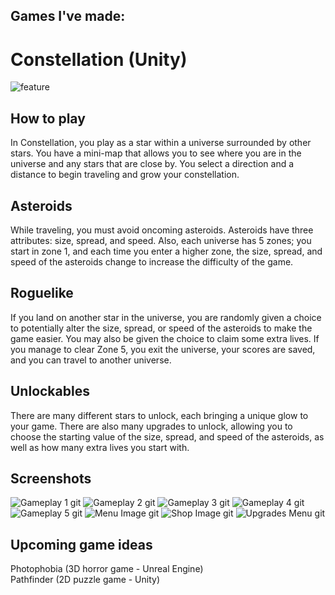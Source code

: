 ## Games I've made:

# Constellation (Unity)
![feature](https://github.com/JasonLandis/JasonLandis/assets/100310833/24b62e2f-0325-4f9d-8df4-e654c40c758a)

## How to play
In Constellation, you play as a star within a universe surrounded by other stars. You have a mini-map that allows you to see where you are in the universe and any stars that are close by. You select a direction and a distance to begin traveling and grow your constellation.

## Asteroids
While traveling, you must avoid oncoming asteroids. Asteroids have three attributes: size, spread, and speed. Also, each universe has 5 zones; you start in zone 1, and each time you enter a higher zone, the size, spread, and speed of the asteroids change to increase the difficulty of the game.

## Roguelike
If you land on another star in the universe, you are randomly given a choice to potentially alter the size, spread, or speed of the asteroids to make the game easier. You may also be given the choice to claim some extra lives. If you manage to clear Zone 5, you exit the universe, your scores are saved, and you can travel to another universe.

## Unlockables
There are many different stars to unlock, each bringing a unique glow to your game. There are also many upgrades to unlock, allowing you to choose the starting value of the size, spread, and speed of the asteroids, as well as how many extra lives you start with.

## Screenshots
![Gameplay 1 git](https://github.com/JasonLandis/JasonLandis/assets/100310833/217ba1dc-8ceb-4797-b83b-92131e3f5bb5)
![Gameplay 2 git](https://github.com/JasonLandis/JasonLandis/assets/100310833/b82d28c6-15a8-4cf0-8e5d-e3e08b04cbf3)
![Gameplay 3 git](https://github.com/JasonLandis/JasonLandis/assets/100310833/01cdf94c-fa52-4817-8eb4-80ec80c2e83d)
![Gameplay 4 git](https://github.com/JasonLandis/JasonLandis/assets/100310833/872ab048-09e6-44ab-8665-acf729d55e3f)
![Gameplay 5 git](https://github.com/JasonLandis/JasonLandis/assets/100310833/716a3112-d916-4144-8ad0-8cecd3c21aea)
![Menu Image git](https://github.com/JasonLandis/JasonLandis/assets/100310833/dd9b2446-d956-40ad-96cb-d97eb66e8f29)
![Shop Image git](https://github.com/JasonLandis/JasonLandis/assets/100310833/eb5475ea-33d3-47fd-accb-79b404727fc1)
![Upgrades Menu git](https://github.com/JasonLandis/JasonLandis/assets/100310833/a95adafe-e509-4f68-b2af-9c29b4aa06d2)


## Upcoming game ideas

Photophobia (3D horror game - Unreal Engine)
<br>
Pathfinder (2D puzzle game - Unity)
